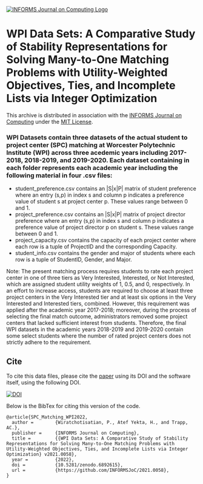 [![INFORMS Journal on Computing Logo](https://INFORMSJoC.github.io/logos/INFORMS_Journal_on_Computing_Header.jpg)](https://pubsonline.informs.org/journal/ijoc)

# WPI Data Sets: A Comparative Study of Stability Representations for Solving Many-to-One Matching Problems with Utility-Weighted Objectives, Ties, and Incomplete Lists via Integer Optimization

This archive is distributed in association with the [INFORMS Journal on
Computing](https://pubsonline.informs.org/journal/ijoc) under the [MIT License](LICENSE).

### WPI Datasets contain three datasets of the actual student to project center (SPC) matching at Worcester Polytechnic Institute (WPI) across three acedemic years including 2017-2018, 2018-2019, and 2019-2020. Each dataset containing in each folder represents each academic year including the following material in four .csv files:

- student_preference.csv contains an |S|x|P| matrix of student preference where an entry (s,p) in index s and column p indicates a preference value of student s at project center p. These values range between 0 and 1.
- project_preference.csv contains an |S|x|P| matrix of project director preference where an entry (s,p) in index s and column p indicates a preference value of project director p on student s. These values range between 0 and 1.
- project_capacity.csv contains the capacity of each project center where each row is a tuple of ProjectID and the corresponding Capacity.
- student_info.csv contains the gender and major of students where each row is a tuple of StudentID, Gender, and Major.

Note: The present matching process requires students to rate each project center in one of three tiers as Very Interested, Interested, or Not Interested, which are assigned student utility weights of 1, 0.5, and 0, respectively. In an effort to increase access, students are required to choose at least three project centers in the Very Interested tier and at least six options in the Very Interested and Interested tiers, combined. However, this requirement was applied after the academic year 2017-2018; moreover, during the process of selecting the final match outcome, administrators removed some project centers that lacked sufficient interest from students. Therefore, the final WPI datasets in the academic years 2018-2019 and 2019-2020 contain some select students where the number of rated project centers does not strictly adhere to the requirement.

## Cite

To cite this data files, please cite the [paper](https://doi.org/10.1287/ijoc.2021.0058) using its DOI and the software itself, using the following DOI.

[![DOI](https://zenodo.org/badge/516552677.svg)](https://zenodo.org/badge/latestdoi/516552677)

Below is the BibTex for citing this version of the code.

```
@article{SPC_Matching_WPI2022,
  author =        {Wiratchotisatian, P., Atef Yekta, H., and Trapp, AC.},
  publisher =     {INFORMS Journal on Computing},
  title =         {{WPI Data Sets: A Comparative Study of Stability Representations for Solving Many-to-One Matching Problems with Utility-Weighted Objectives, Ties, and Incomplete Lists via Integer Optimization} v2021.0058},
  year =          {2022},
  doi =           {10.5281/zenodo.6892615},
  url =           {https://github.com/INFORMSJoC/2021.0058},
}  
```
